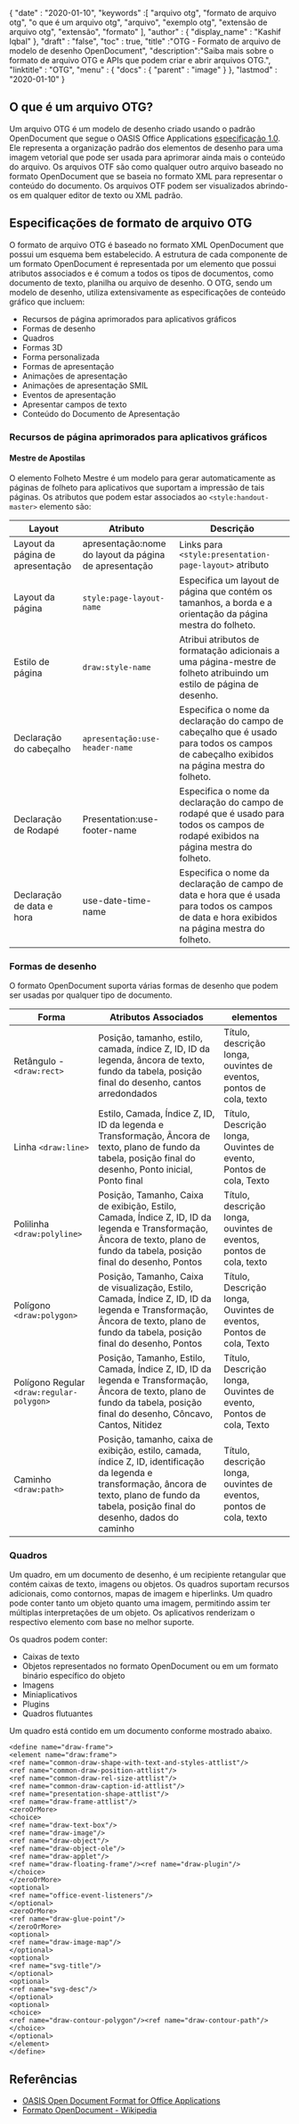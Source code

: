 {
  "date" : "2020-01-10",
  "keywords" :[ "arquivo otg", "formato de arquivo otg", "o que é um arquivo otg", "arquivo", "exemplo otg", "extensão de arquivo otg", "extensão", "formato" ],
  "author" : {
    "display_name" : "Kashif Iqbal"
},
  "draft" : "false",
  "toc" : true,
  "title" :"OTG - Formato de arquivo de modelo de desenho OpenDocument",
  "description":"Saiba mais sobre o formato de arquivo OTG e APIs que podem criar e abrir arquivos OTG.",
  "linktitle" : "OTG",
  "menu" : {
    "docs" : {
      "parent" : "image"
}
},
  "lastmod" : "2020-01-10"
}

## O que é um arquivo OTG?

Um arquivo OTG é um modelo de desenho criado usando o padrão OpenDocument que segue o OASIS Office Applications [especificação 1.0](https://www.oasis-open.org/committees/download.php/12572/OpenDocument-v1.0-os.pdf). Ele representa a organização padrão dos elementos de desenho para uma imagem vetorial que pode ser usada para aprimorar ainda mais o conteúdo do arquivo. Os arquivos OTF são como qualquer outro arquivo baseado no formato OpenDocument que se baseia no formato XML para representar o conteúdo do documento. Os arquivos OTF podem ser visualizados abrindo-os em qualquer editor de texto ou XML padrão.

## Especificações de formato de arquivo OTG ##

O formato de arquivo OTG é baseado no formato XML OpenDocument que possui um esquema bem estabelecido. A estrutura de cada componente de um formato OpenDocument é representada por um elemento que possui atributos associados e é comum a todos os tipos de documentos, como documento de texto, planilha ou arquivo de desenho. O OTG, sendo um modelo de desenho, utiliza extensivamente as especificações de conteúdo gráfico que incluem:

* Recursos de página aprimorados para aplicativos gráficos
* Formas de desenho
* Quadros
* Formas 3D
* Forma personalizada
* Formas de apresentação
* Animações de apresentação
* Animações de apresentação SMIL
* Eventos de apresentação
* Apresentar campos de texto
* Conteúdo do Documento de Apresentação

### Recursos de página aprimorados para aplicativos gráficos ###
#### Mestre de Apostilas ####

O elemento Folheto Mestre é um modelo para gerar automaticamente as páginas de folheto para aplicativos que suportam a impressão de tais páginas.
Os atributos que podem estar associados ao `<style:handout-master>` elemento são:

|Layout|Atributo|Descrição
---|---|---|
|Layout da página de apresentação|apresentação:nome do layout da página de apresentação|Links para `<style:presentation-page-layout>`  atributo
|Layout da página|`style:page-layout-name` | Especifica um layout de página que contém os tamanhos, a borda e a orientação da página mestra do folheto.
|Estilo de página|`draw:style-name`|Atribui atributos de formatação adicionais a uma página-mestre de folheto atribuindo um estilo de página de desenho.|
|Declaração do cabeçalho| `apresentação:use-header-name`| Especifica o nome da declaração do campo de cabeçalho que é usado para todos os campos de cabeçalho exibidos na página mestra do folheto.
|Declaração de Rodapé| Presentation:use-footer-name|Especifica o nome da declaração do campo de rodapé que é usado para todos os campos de rodapé exibidos na página mestra do folheto.
|Declaração de data e hora|use-date-time-name|Especifica o nome da declaração de campo de data e hora que é usada para todos os campos de data e hora exibidos na página mestra do folheto.

### Formas de desenho ###
O formato OpenDocument suporta várias formas de desenho que podem ser usadas por qualquer tipo de documento.

|Forma|Atributos Associados| elementos
---|---|---|
Retângulo - `<draw:rect> `|Posição, tamanho, estilo, camada, índice Z, ID, ID da legenda, âncora de texto, fundo da tabela, posição final do desenho, cantos arredondados|Título, descrição longa, ouvintes de eventos, pontos de cola, texto
Linha `<draw:line> `|Estilo, Camada, Índice Z, ID, ID da legenda e Transformação, Âncora de texto, plano de fundo da tabela, posição final do desenho, Ponto inicial, Ponto final|Título, Descrição longa, Ouvintes de evento, Pontos de cola, Texto
Polilinha `<draw:polyline> `| Posição, Tamanho, Caixa de exibição, Estilo, Camada, Índice Z, ID, ID da legenda e Transformação, Âncora de texto, plano de fundo da tabela, posição final do desenho, Pontos| Título, descrição longa, ouvintes de eventos, pontos de cola, texto
Polígono `<draw:polygon> `|Posição, Tamanho, Caixa de visualização, Estilo, Camada, Índice Z, ID, ID da legenda e Transformação, Âncora de texto, plano de fundo da tabela, posição final do desenho, Pontos|Título, Descrição longa, Ouvintes de eventos, Pontos de cola, Texto
|Polígono Regular `<draw:regular-polygon> `|Posição, Tamanho, Estilo, Camada, Índice Z, ID, ID da legenda e Transformação, Âncora de texto, plano de fundo da tabela, posição final do desenho, Côncavo, Cantos, Nitidez|Título, Descrição longa, Ouvintes de evento, Pontos de cola, Texto
|Caminho `<draw:path> `|Posição, tamanho, caixa de exibição, estilo, camada, índice Z, ID, identificação da legenda e transformação, âncora de texto, plano de fundo da tabela, posição final do desenho, dados do caminho| Título, descrição longa, ouvintes de eventos, pontos de cola, texto

### Quadros ###
Um quadro, em um documento de desenho, é um recipiente retangular que contém caixas de texto, imagens ou objetos. Os quadros suportam recursos adicionais, como contornos, mapas de imagem e hiperlinks. Um quadro pode conter tanto um objeto quanto uma imagem, permitindo assim ter múltiplas interpretações de um objeto. Os aplicativos renderizam o respectivo elemento com base no melhor suporte.

Os quadros podem conter:
* Caixas de texto
* Objetos representados no formato OpenDocument ou em um formato binário específico do objeto
* Imagens
* Miniaplicativos
* Plugins
* Quadros flutuantes

Um quadro está contido em um documento conforme mostrado abaixo.

```
<define name="draw-frame">
<element name="draw:frame">
<ref name="common-draw-shape-with-text-and-styles-attlist"/>
<ref name="common-draw-position-attlist"/>
<ref name="common-draw-rel-size-attlist"/>
<ref name="common-draw-caption-id-attlist"/>
<ref name="presentation-shape-attlist"/>
<ref name="draw-frame-attlist"/>
<zeroOrMore>
<choice>
<ref name="draw-text-box"/>
<ref name="draw-image"/>
<ref name="draw-object"/>
<ref name="draw-object-ole"/>
<ref name="draw-applet"/>
<ref name="draw-floating-frame"/><ref name="draw-plugin"/>
</choice>
</zeroOrMore>
<optional>
<ref name="office-event-listeners"/>
</optional>
<zeroOrMore>
<ref name="draw-glue-point"/>
</zeroOrMore>
<optional>
<ref name="draw-image-map"/>
</optional>
<optional>
<ref name="svg-title"/>
</optional>
<optional>
<ref name="svg-desc"/>
</optional>
<optional>
<choice>
<ref name="draw-contour-polygon"/><ref name="draw-contour-path"/>
</choice>
</optional>
</element>
</define>
```

## Referências ##
* [OASIS Open Document Format for Office Applications](https://www.oasis-open.org/committees/tc_home.php?wg_abbrev=office)
* [Formato OpenDocument - Wikipedia](https://en.wikipedia.org/wiki/OpenDocument)

